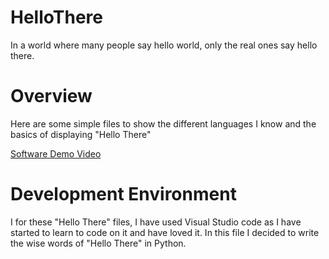 # HelloThere
In a world where many people say hello world, only the real ones say hello there.

# Overview
Here are some simple files to show the different languages I know and the basics of displaying "Hello There"



[Software Demo Video](http://youtube.link.goes.here)

# Development Environment
I for these "Hello There" files, I have used Visual Studio code as I have started to learn to code on it and have loved it.
In this file I decided to write the wise words of "Hello There" in Python.
